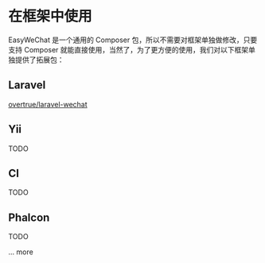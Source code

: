 # 在框架中使用

EasyWeChat 是一个通用的 Composer 包，所以不需要对框架单独做修改，只要支持 Composer 就能直接使用，当然了，为了更方便的使用，我们对以下框架单独提供了拓展包：

## Laravel

[overtrue/laravel-wechat](https://github.com/overtrue/laravel-wechat)

## Yii

TODO

## CI

TODO

## Phalcon

TODO

... more

